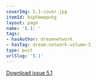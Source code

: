 ```yaml
---
coverImg: 5.1-cover.jpg
itemId: bcphbmepnkg
layout: page
name: '5.1: '
tags:
- hasAuthor: dreamnetwork
- hasTag: dream-network-volume-5
type: post
urlSlug: '5.1'
---
```

<a href="../files/pdfs/Volume_5/5.1-Dream-Network-Bulletin_Volume-5-Number-1.pdf" download="">Download issue 5.1</a>